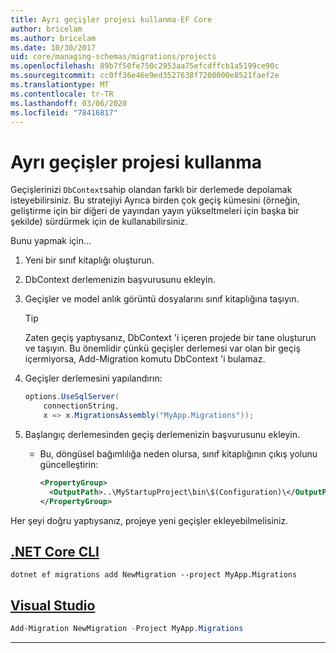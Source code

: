 ```yaml
---
title: Ayrı geçişler projesi kullanma-EF Core
author: bricelam
ms.author: bricelam
ms.date: 10/30/2017
uid: core/managing-schemas/migrations/projects
ms.openlocfilehash: 89b7f50fe750c2953aa75efcdffcb1a5199ce90c
ms.sourcegitcommit: cc0ff36e46e9ed3527638f7208000e8521faef2e
ms.translationtype: MT
ms.contentlocale: tr-TR
ms.lasthandoff: 03/06/2020
ms.locfileid: "78416817"
---
```

# <a name="using-a-separate-migrations-project"></a>Ayrı geçişler projesi kullanma

Geçişlerinizi `DbContext`sahip olandan farklı bir derlemede depolamak isteyebilirsiniz. Bu stratejiyi Ayrıca birden çok geçiş kümesini (örneğin, geliştirme için bir diğeri de yayından yayın yükseltmeleri için başka bir şekilde) sürdürmek için de kullanabilirsiniz.

Bunu yapmak için...

1. Yeni bir sınıf kitaplığı oluşturun.

2. DbContext derlemenizin başvurusunu ekleyin.

3. Geçişler ve model anlık görüntü dosyalarını sınıf kitaplığına taşıyın.
   > [!TIP]
   > Zaten geçiş yaptıysanız, DbContext 'i içeren projede bir tane oluşturun ve taşıyın.
   > Bu önemlidir çünkü geçişler derlemesi var olan bir geçiş içermiyorsa, Add-Migration komutu DbContext 'i bulamaz.

4. Geçişler derlemesini yapılandırın:

   ``` csharp
   options.UseSqlServer(
       connectionString,
       x => x.MigrationsAssembly("MyApp.Migrations"));
   ```

5. Başlangıç derlemesinden geçiş derlemenizin başvurusunu ekleyin.
   * Bu, döngüsel bağımlılığa neden olursa, sınıf kitaplığının çıkış yolunu güncelleştirin:

     ``` xml
     <PropertyGroup>
       <OutputPath>..\MyStartupProject\bin\$(Configuration)\</OutputPath>
     </PropertyGroup>
     ```

Her şeyi doğru yaptıysanız, projeye yeni geçişler ekleyebilmelisiniz.

## <a name="net-core-cli"></a>[.NET Core CLI](#tab/dotnet-core-cli)

```dotnetcli
dotnet ef migrations add NewMigration --project MyApp.Migrations
```

## <a name="visual-studio"></a>[Visual Studio](#tab/vs)

``` powershell
Add-Migration NewMigration -Project MyApp.Migrations
```

***
